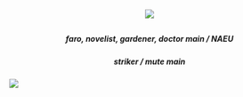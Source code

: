 # <p align="center"> ![](https://i.postimg.cc/vH1YQQFN/tae.gif)

##### <p align="center"> faro, novelist, gardener, doctor main / NAEU
##### <p align="center"> striker / mute main


![](https://komarev.com/ghpvc/?username=astrocigarettes) 
